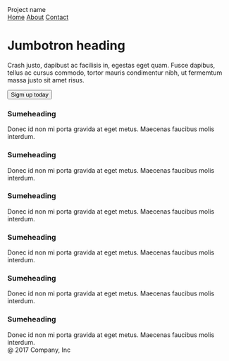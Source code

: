 <!DOCTYPE html>
<html>
<head>
	<title>Home work 3</title>
	<link rel="stylesheet" type="text/css" href="Style/Style-3.css">
</head>
<body>
<div class="wrapper">
	<div class="header">
		<div class="project-name">
		Project name
		</div>
			<div class="navigation">
			<a href="#">Home</a>
			<a href="#">About</a>
			<a href="#">Contact</a>				
			</div>
		</div>
	<div class="jumbotron">
		<h1>Jumbotron heading</h1>
		<p>Crash justo, dapibust ac facilisis in, egestas eget quam.
		Fusce dapibus, tellus ac cursus commodo, tortor mauris
		condimentur nibh, ut fermemtum massa justo sit amet risus.			
		</p>
		<button>Sigm up today</button>
	</div>
	<div class="content">
		<div class="row">
			<div class="someheading">
				<h3>Sumeheading</h3>
				Donec id non mi porta gravida at eget metus.
				Maecenas faucibus molis interdum.
			</div>
		<div class="someheading">
			<h3>Sumeheading</h3>
			Donec id non mi porta gravida at eget metus.
			Maecenas faucibus molis interdum.
			</div>
		</div>
		<div class="row">
		<div class="someheading">
			<h3>Sumeheading</h3>
			Donec id non mi porta gravida at eget metus.
			Maecenas faucibus molis interdum.
		</div>
		<div class="someheading">
			<h3>Sumeheading</h3>
			Donec id non mi porta gravida at eget metus.
			Maecenas faucibus molis interdum.
		</div>
		</div>
		<div class="row">
		<div class="someheading">
			<h3>Sumeheading</h3>
			Donec id non mi porta gravida at eget metus.
			Maecenas faucibus molis interdum.
		</div>
		<div class="someheading">
			<h3>Sumeheading</h3>
			Donec id non mi porta gravida at eget metus.
			Maecenas faucibus molis interdum.
		</div>
		</div>
	</div>
	<div class="footer">
		@ 2017 Company, Inc
	</div>
</div>
</body>
</html>